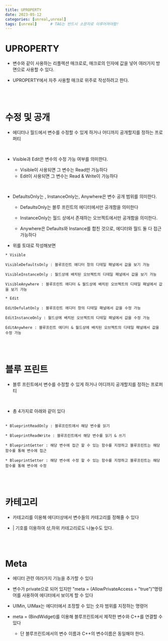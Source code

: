 ```yaml
---
title: UPROPERTY
date: 2023-05-12
categories: [unreal,unreal]
tags: [unreal]		# TAG는 반드시 소문자로 이루어져야함!
---
```


UPROPERTY
==============

* 변수와 같이 사용하는 리플렉션 매크로로, 매크로의 인자에 값을 넣어 여러가지 방면으로 사용할 수 있다.


* UPROPERTY에서 자주 사용할 매크로 위주로 작성하려고 한다.

<br><br>

수정 및 공개
==================

* 에디터나 월드에서 변수를 수정할 수 있게 하거나 어디까지 공개할지를 정하는 프로퍼티

<br>

* Visible과 Edit은 변수의 수정 가능 여부를 의미한다.

  * Visible이 사용되면 그 변수는 Read만 가능하다
  * Edit이 사용되면 그 변수는 Read & Write이 가능하다

<br>

* DefaultsOnly는 , InstanceOnly는, Anywhere은 변수 공개 범위를 의미한다.

    * DefaultsOnly는 블루 프린트의 에디터에서만 공개함을 의미한다

    * InstanceOnly는 월드 상에서 존재하는 오브젝트에서만 공개함을 의미한다.

    * Anywhere은 Defaults와 Instance를 합친 것으로, 에디터와 월드 둘 다 접근 가능하다


* 위를 토대로 작성해보면

```
* Visible

VisibleDefaultsOnly : 블루프린트 에디터 창의 디테일 패널에서 값을 보기 가능

VisibleInstanceOnly : 월드상에 배치된 오브젝트의 디테일 패널에서 값을 보기 가능

VisibleAnywhere : 블루프린트 에디터 & 월드상에 배치된 오브젝트의 디테일 패널에서 값을 보기 가능

* Edit
 
EditDefulatOnly : 블루프린트 에디터 창의 디테일 패널에서 값을 수정 가능

EditInstanceOnly : 월드상에 배치된 오브젝트의 디테일 패널에서 값을 수정 가능

EditAnywhere : 블루프린트 에디터 & 월드상에 배치된 오브젝트의 디테일 패널에서 값을 수정 가능
```

<br><br>

블루 프린트 
===========

* 블루 프린트에서 변수를 수정할 수 있게 하거나 어디까지 공개할지를 정하는 프로퍼티

<br>

* 총 4가지로 아래와 같이 있다

```

* BlueprintReadOnly : 블루프린트에서 해당 변수를 읽기

* BlueprintReadWrite : 블루프린트에서 해당 변수를 읽기 & 쓰기

* BlueprintGetter :	해당 변수에 접근 할 수 있는 함수를 지정하고 블루프린트는 해당 함수를 통해 변수에 접근

* BlueprintSetter :	해당 변수에 수정 할 수 있는 함수를 지정하고 블루프린트는 해당 함수를 통해 변수에 수정
```

<br><br>

카테고리
===============

* 카테고리를 이용해 에디터상에서 변수들의 카테고리를 정해줄 수 있다

* | 기호를 이용하여 상,하위 카테고리로도 나눌수도 있다.

<br><br>

Meta
===================

* 에디터 관련 여러가지 기능을 추가할 수 있다

* 변수가 private으로 되어 있지만 "meta = (AllowPrivateAccess = "true")"명령어를 사용하여 에디터에서 보이게 할 수 있다

* UIMin, UIMax는 에디터에서 조정할 수 있는 숫자 범위를 지정하는 명령어

* meta = (BindWidget)를 이용해 블루프린트에서 제작한 변수와 C++를 연결할 수 있다
  * 단 블루프린트에서의 변수 이름과 C++의 변수이름은 동일해야 한다.